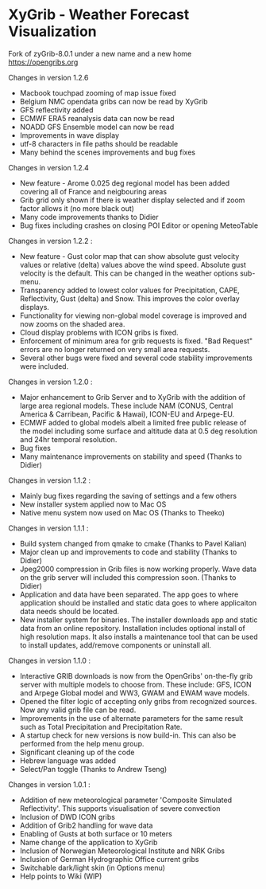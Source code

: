 # XyGrib - Weather Forecast Visualization
Fork of zyGrib-8.0.1 under a new name and a new home https://opengribs.org

Changes in version 1.2.6
- Macbook touchpad zooming of map issue fixed
- Belgium NMC opendata gribs can now be read by XyGrib
- GFS reflectivity added
- ECMWF ERA5 reanalysis data can now be read
- NOADD GFS Ensemble model can now be read
- Improvements in wave display
- utf-8 characters in file paths should be readable
- Many behind the scenes improvements and bug fixes

Changes in version 1.2.4
- New feature - Arome 0.025 deg regional model has been added covering all of France and neigbouring areas
- Grib grid only shown if there is weather display selected and if zoom factor allows it (no more black out)
- Many code improvements thanks to Didier
- Bug fixes including crashes on closing POI Editor or opening MeteoTable


Changes in version 1.2.2 :
- New feature - Gust color map that can show absolute gust velocity values or relative (delta) values above the wind speed. Absolute gust velocity is the default. This can be changed in the weather options sub-menu.
- Transparency added to lowest color values for Precipitation, CAPE, Reflectivity, Gust (delta) and Snow. This improves the color overlay displays.
- Functionality for viewing non-global model coverage is improved and now zooms on the shaded area.
- Cloud display problems with ICON gribs is fixed.
- Enforcement of minimum area for grib requests is fixed. "Bad Request" errors are no longer returned on very small area requests.
- Several other bugs were fixed and several code stability improvements were included.


Changes in version 1.2.0 :
- Major enhancement to Grib Server and to XyGrib with the addition of large area regional models. These include NAM (CONUS, Central America & Carribean, Pacific & Hawai), ICON-EU and Arpege-EU.
- ECMWF added to global models albeit a limited free public release of the model including some surface and altitude data at 0.5 deg resolution and 24hr temporal resolution.
- Bug fixes
- Many maintenance improvements on stability and speed (Thanks to Didier)


Changes in version 1.1.2 :
- Mainly bug fixes regarding the saving of settings and a few others
- New installer system applied now to Mac OS
- Native menu system now used on Mac OS (Thanks to Theeko)


Changes in version 1.1.1 :
- Build system changed from qmake to cmake (Thanks to Pavel Kalian)
- Major clean up and improvements to code and stability (Thanks to Didier)
- Jpeg2000 compression in Grib files is now working properly. Wave data on the grib server will included this compression soon. (Thanks to Didier)
- Application and data have been separated. The app goes to where application should be installed and static data goes to where applicaiton data needs should be located.
- New installer system for binaries. The installer downloads app and static data from an online repository. Installation includes optional install of high resolution maps. It also installs a maintenance tool that can be used to install updates, add/remove components or uninstall all.


Changes in version 1.1.0 :
- Interactive GRIB downloads is now from the OpenGribs' on-the-fly grib server with
  multiple models to choose from. These include: GFS, ICON and Arpege Global model
  and WW3, GWAM and EWAM wave models.
- Opened the filter logic of accepting only gribs from recognized sources. 
  Now any valid grib file can be read.
- Improvements in the use of alternate parameters for the same result such as
  Total Precipitation and Precipitation Rate.
- A startup check for new versions is now build-in. This can also be performed
  from the help menu group.
- Significant cleaning up of the code
- Hebrew language was added
- Select/Pan toggle (Thanks to Andrew Tseng)


Changes in version 1.0.1 :
- Addition of new meteorological parameter 'Composite Simulated Reflectivity'. This supports visualisation of severe convection
- Inclusion of DWD ICON gribs
- Addition of Grib2 handling for wave data
- Enabling of Gusts at both surface or 10 meters
- Name change of the application to XyGrib
- Inclusion of Norwegian Meteorological Institute and NRK Gribs
- Inclusion of German Hydrographic Office current gribs
- Switchable dark/light skin (in Options menu)
- Help points to Wiki (WIP)

